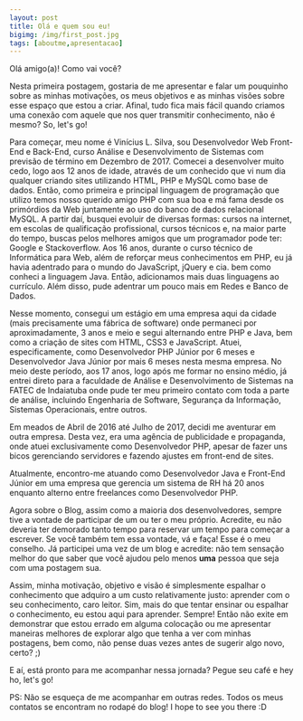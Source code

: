 ```yaml
---
layout: post
title: Olá e quem sou eu!
bigimg: /img/first_post.jpg
tags: [aboutme,apresentacao]
---
```


Olá amigo(a)! Como vai você?

Nesta primeira postagem, gostaria de me apresentar e falar um pouquinho sobre as minhas motivações, os meus objetivos e as minhas visões sobre esse espaço que estou a criar. Afinal, tudo fica mais fácil quando criamos uma conexão com aquele que nos quer transmitir conhecimento, não é mesmo? So, let's go!

Para começar, meu nome é Vinícius L. Silva, sou Desenvolvedor Web Front-End e Back-End, curso Análise e Desenvolvimento de Sistemas com previsão de término em Dezembro de 2017. Comecei a desenvolver muito cedo, logo aos 12 anos de idade, através de um conhecido que vi num dia qualquer criando sites utilizando HTML, PHP e MySQL como base de dados. Então, como primeira e principal linguagem de programação que utilizo temos nosso querido amigo PHP com sua boa e má fama desde os primórdios da Web juntamente ao uso do banco de dados relacional MySQL. A partir daí, busquei evoluir de diversas formas: cursos na internet, em escolas de qualificação profissional, cursos técnicos e, na maior parte do tempo, buscas pelos melhores amigos que um programador pode ter: Google e Stackoverflow. Aos 16 anos, durante o curso técnico de Informática para Web, além de reforçar meus conhecimentos em PHP, eu já havia adentrado para o mundo do JavaScript, jQuery e cia. bem como conheci a linguagem Java. Então, adicionamos mais duas linguagens ao currículo. Além disso, pude adentrar um pouco mais em Redes e Banco de Dados.

Nesse momento, consegui um estágio em uma empresa aqui da cidade (mais precisamente uma fábrica de software) onde permaneci por aproximadamente, 3 anos e meio e segui alternando entre PHP e Java, bem como a criação de sites com HTML, CSS3 e JavaScript. Atuei, especificamente, como Desenvolvedor PHP Júnior por 6 meses e Desenvolvedor Java Júnior por mais 6 meses nesta mesma empresa. No meio deste período, aos 17 anos, logo após me formar no ensino médio, já entrei direto para a faculdade de Análise e Desenvolvimento de Sistemas na FATEC de Indaiatuba onde pude ter meu primeiro contato com toda a parte de análise, incluindo Engenharia de Software, Segurança da Informação, Sistemas Operacionais, entre outros.

Em meados de Abril de 2016 até Julho de 2017, decidi me aventurar em outra empresa. Desta vez, era uma agência de publicidade e propaganda, onde atuei exclusivamente como Desenvolvedor PHP, apesar de fazer uns bicos gerenciando servidores e fazendo ajustes em front-end de sites.

Atualmente, encontro-me atuando como Desenvolvedor Java e Front-End Júnior em uma empresa que gerencia um sistema de RH há 20 anos enquanto alterno entre freelances como Desenvolvedor PHP.

Agora sobre o Blog, assim como a maioria dos desenvolvedores, sempre tive a vontade de participar de um ou ter o meu próprio. Acredite, eu não deveria ter demorado tanto tempo para reservar um tempo para começar a escrever. Se você também tem essa vontade, vá e faça! Esse é o meu conselho. Já participei uma vez de um blog e acredite: não tem sensação melhor do que saber que você ajudou pelo menos **uma** pessoa que seja com uma postagem sua.

Assim, minha motivação, objetivo e visão é simplesmente espalhar o conhecimento que adquiro a um custo relativamente justo: aprender com o seu conhecimento, caro leitor. Sim, mais do que tentar ensinar ou espalhar o conhecimento, eu estou aqui para aprender. Sempre! Então não exite em demonstrar que estou errado em alguma colocação ou me apresentar maneiras melhores de explorar algo que tenha a ver com minhas postagens, bem como, não pense duas vezes antes de sugerir algo novo, certo? ;)

E aí, está pronto para me acompanhar nessa jornada? Pegue seu café e hey ho, let's go!

PS: Não se esqueça de me acompanhar em outras redes. Todos os meus contatos se encontram no rodapé do blog! I hope to see you there :D